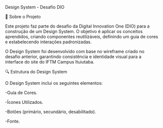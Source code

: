 Design System - Desafio DIO

📌 Sobre o Projeto

Este projeto faz parte do desafio da Digital Innovation One (DIO) para a construção de um Design System. O objetivo é aplicar os conceitos aprendidos, criando componentes reutilizáveis, definindo um guia de cores e estabelecendo interações padronizadas.

O Design System foi desenvolvido com base no wireframe criado no desafio anterior, garantindo consistência e identidade visual para a interface do site do IFTM Campus Ituiutaba.

🔍 Estrutura do Design System

O Design System inclui os seguintes elementos:

-Guia de Cores.

-Ícones Utilizados.

-Botões (primário, secundário, desabilitado).

-Fonte.